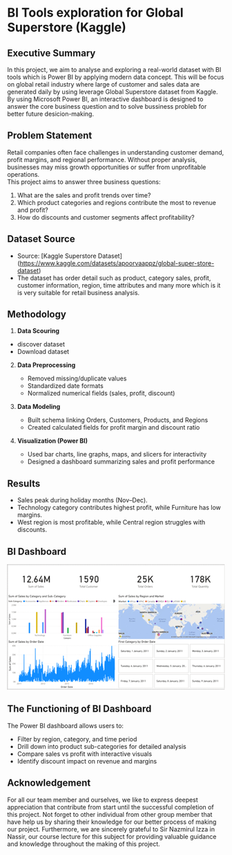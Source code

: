 # BI Tools exploration for Global Superstore (Kaggle)

## Executive Summary
In this project, we aim to analyse and exploring a real-world dataset with BI tools which is Power BI by applying modern data concept. This will be focus on global retail industry where large of customer and sales data are generated daily by using leverage Global Superstore dataset from Kaggle. By using Microsoft Power BI, an interactive dashboard is designed to answer the core business question and to solve bussiness probleb for better future desicion-making. 

## Problem Statement
Retail companies often face challenges in understanding customer demand, profit margins, and regional performance. Without proper analysis, businesses may miss growth opportunities or suffer from unprofitable operations.  
This project aims to answer three business questions:
1. What are the sales and profit trends over time?  
2. Which product categories and regions contribute the most to revenue and profit?  
3. How do discounts and customer segments affect profitability?  

## Dataset Source
- Source: [Kaggle Superstore Dataset] (https://www.kaggle.com/datasets/apoorvaappz/global-super-store-dataset)  
- The dataset has order detail such as product, category sales, profit, customer information, region, time attributes and many more which is it is very suitable for retail business analysis.  

## Methodology
1.  **Data Scouring**  
   - discover dataset
   - Download dataset
     
2. **Data Preprocessing**  
   - Removed missing/duplicate values  
   - Standardized date formats  
   - Normalized numerical fields (sales, profit, discount)  

3. **Data Modeling**  
   - Built schema linking Orders, Customers, Products, and Regions  
   - Created calculated fields for profit margin and discount ratio  

4. **Visualization (Power BI)**  
   - Used bar charts, line graphs, maps, and slicers for interactivity  
   - Designed a dashboard summarizing sales and profit performance    

## Results
- Sales peak during holiday months (Nov–Dec).  
- Technology category contributes highest profit, while Furniture has low margins.  
- West region is most profitable, while Central region struggles with discounts.  

## BI Dashboard

![image alt](https://github.com/Lcarlest/Project-BIT2053-Fundamental-of-Modern-Data/blob/3bb4fe5a2dfb0e201c3465658a7206d07fd62076/Picture1.png)

## The Functioning of BI Dashboard
The Power BI dashboard allows users to:  
- Filter by region, category, and time period  
- Drill down into product sub-categories for detailed analysis  
- Compare sales vs profit with interactive visuals  
- Identify discount impact on revenue and margins


##  Acknowledgement
For all our team member and ourselves, we like to express deepest appreciation that contribute from start until the successful completion of this project. Not forget to other individual from other group member that have help us by sharing their knowledge for our better process of making our project.
Furthermore, we are sincerely grateful to Sir Nazmirul Izza in Nassir, our course lecture for this subject for providing valuable guidance and knowledge throughout the making of this project.
